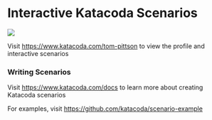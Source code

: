 # Interactive Katacoda Scenarios

[![](http://shields.katacoda.com/katacoda/tom-pittson/count.svg)](https://www.katacoda.com/tom-pittson "Get your profile on Katacoda.com")

Visit https://www.katacoda.com/tom-pittson to view the profile and interactive scenarios

### Writing Scenarios
Visit https://www.katacoda.com/docs to learn more about creating Katacoda scenarios

For examples, visit https://github.com/katacoda/scenario-example
